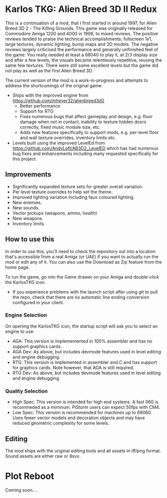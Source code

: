 # Karlos TKG: Alien Breed 3D II Redux

This is a continuation of a mod, that I first started in around 1997, for Alien Breed 3D 2 - The Killing Grounds. This game was originally released for Commodore Amiga 1200 and 4000 in 1996, to mixed reviews. The positive reviews tended to praise the technical accomplishments; fullscreen 1x1, large textures, dynamic lighting, bump maps and 3D models. The negative reviews largely criticised the performance and generally unfinished feel of the game. You really needed at least a 68040 to play it, at 2/3 display size and after a few levels, the visuals became relentlessly repetitive, reusing the same few textures. There were still some excellent levels but the game did not play as well as the first Alien Breed 3D.

The current version of the mod is a work-in-progress and attempts to address the shortcomings of the original game:

- Ships with the improved engine from https://github.com/mheyer32/alienbreed3d2
    - Better performance
    - Support for RTG
    - Fixes numerous bugs that affect gameplay and design, e.g. floor damage when not in contact, inability to texture hidden doors correctly, fixed music module size, etc.
    - Adds new features specifically to support mods, e.g. per-level floor and wall texture overrides, inventory limits etc.
- Levels built using the improved LevelEd from https://github.com/AndyLoft/AB3D2_LevelED which has had numerous bug fixes and enhancements including many requested specifically for this project.

## Improvements
- Significantly expanded texture sets for greater overall variation.
- Per level texture overrides to help set the theme.
- Improved lighting variation including faux coloured lighting.
- New enemies.
- New sounds.
- Vector pickups (weapons, ammo, health)
- New weapons.
- Inventory limits.

## How to use this
In order to use this, you'll need to check the repository out into a location that's accessible from a real Amiga (or UAE) if you want to actually run the mod or edit any of it. You can also use the Download as Zip feature from the home page.

To run the game, go into the Game drawer on your Amiga and double-click the KarlosTKG icon.
- If you experience problems with the launch script after using git to pull the repo, check that there are no automatic line ending conversion configured in your client.

### Engine Selection
On opening the KarlosTKG icon, the startup script will ask you to select an engine to use:

- AGA: This version is implememented in 100% assembler and has no support graphics cards. 
- AGA Dev: As above, but includes devmode features used in level editing and engine debugging.
- RTG: This version is implemented in assembler and C and has support for graphics cards. Note however, that AGA is still required.
- RTG Dev: As above, but includes devmode features used in level editing and engine debugging.

### Quality Selection

- High Spec: This version is intended for high end systems. A fast 060 is recommeded as a miminum. PiStorm users can expect 50fps with CM4.
- Low Spec: This version is recommended for machines up to 68060. Uses fewer vector models and decoration objects and may have reduced geometric complexity for some levels.

## Editing
The mod ships with the original editing tools and all assets in iff/png format. Sound assets are either raw or 8svx.

# Plot Reboot
Coming soon....


